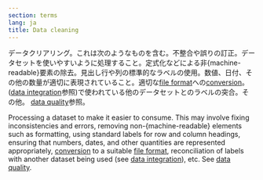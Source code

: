 ```yaml
---
section: terms
lang: ja
title: Data cleaning
---
```


データクリアリング。これは次のようなものを含む。不整合や誤りの訂正。データセットを使いやすいように処理すること。定式化などによる非{machine-readable}要素の除去。見出し行や列の標準的なラベルの使用。数値、日付、その他の数量が適切に表現されていること。適切な[file format](/glossary/ja/terms/file-format/)への[conversion](/glossary/ja/terms/conversion/)。([data integration](/glossary/ja/terms/data-integration/)参照)で使われている他のデータセットとのラベルの突合。その他。 [data quality](/glossary/ja/terms/data-quality/)参照。

Processing a dataset to make it easier to consume. This may involve fixing inconsistencies and errors, removing non-{machine-readable} elements such as formatting, using standard labels for row and column headings, ensuring that numbers, dates, and other quantities are represented appropriately, [conversion](/glossary/en/terms/conversion/) to a suitable [file format](/glossary/en/terms/file-format/), reconciliation of labels with another dataset being used (see [data integration](/glossary/en/terms/data-integration/)), etc. See [data quality](/glossary/en/terms/data-quality/).
